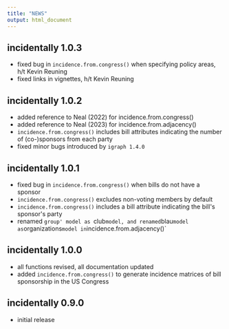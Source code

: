 ```yaml
---
title: "NEWS"
output: html_document
---
```


## incidentally 1.0.3

* fixed bug in `incidence.from.congress()` when specifying policy areas, h/t Kevin Reuning 
* fixed links in vignettes, h/t Kevin Reuning 

## incidentally 1.0.2

* added reference to Neal (2022) for incidence.from.congress()
* added reference to Neal (2023) for incidence.from.adjacency()
* `incidence.from.congress()` includes bill attributes indicating the number of (co-)sponsors from each party
* fixed minor bugs introduced by `igraph 1.4.0`

## incidentally 1.0.1

* fixed bug in `incidence.from.congress()` when bills do not have a sponsor
* `incidence.from.congress()` excludes non-voting members by default
* `incidence.from.congress()` includes a bill attribute indicating the bill's sponsor's party
* renamed `group' model as `club` model, and renamed `blau` model as `organizations` model in `incidence.from.adjacency()`

## incidentally 1.0.0

* all functions revised, all documentation updated
* added `incidence.from.congress()` to generate incidence matrices of bill sponsorship in the US Congress

## incidentally 0.9.0

* initial release